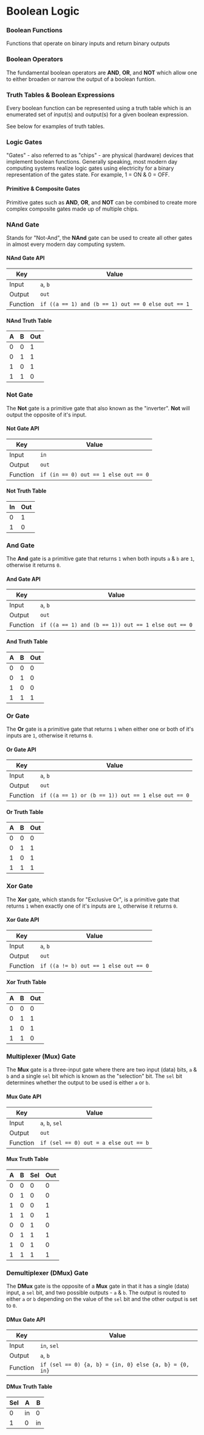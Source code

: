 # Boolean Logic

### Boolean Functions
Functions that operate on binary inputs and return binary outputs

### Boolean Operators
The fundamental boolean operators are **AND**, **OR**, and **NOT** which allow one to either broaden or narrow the output of a boolean funtion.

### Truth Tables & Boolean Expressions
Every boolean function can be represented using a truth table which is an enumerated set of input(s) and output(s) for a given boolean expression.

See below for examples of truth tables.

### Logic Gates
"Gates" - also referred to as "chips" - are physical (hardware) devices that implement boolean functions. Generally speaking, most modern day computing systems realize logic gates using electricity for a binary representation of the gates state. For example, 1 = ON & 0 = OFF.

#### Primitive & Composite Gates
Primitive gates such as **AND**, **OR**, and **NOT** can be combined to create more complex composite gates made up of multiple chips.

### NAnd Gate
Stands for "Not-And", the **NAnd** gate can be used to create all other gates in almost every modern day computing system.

#### NAnd Gate API
|Key|Value|
|---|---|
|Input| `a`, `b` |
|Output| `out` |
|Function| `if ((a == 1) and (b == 1) out == 0 else out == 1` | 

#### NAnd Truth Table
| A | B | Out |
|---|---|---|
| 0 | 0 | 1 |
| 0 | 1 | 1 |
| 1 | 0 | 1 |
| 1 | 1 | 0 |

### Not Gate
The **Not** gate is a primitive gate that also known as the "inverter". **Not** will output the opposite of it's input.

#### Not Gate API
|Key|Value|
|---|---|
|Input| `in` |
|Output| `out` |
|Function| `if (in == 0) out == 1 else out == 0` | 

#### Not Truth Table
| In | Out |
|---|---|
| 0 | 1 |
| 1 | 0 |

### And Gate
The **And** gate is a primitive gate that returns `1` when both inputs `a` & `b` are `1`, otherwise it returns `0`.

#### And Gate API
|Key|Value|
|---|---|
|Input| `a`, `b` |
|Output| `out` |
|Function| `if ((a == 1) and (b == 1)) out == 1 else out == 0` |

#### And Truth Table
| A | B | Out |
|---|---|---|
| 0 | 0 | 0 |
| 0 | 1 | 0 |
| 1 | 0 | 0 |
| 1 | 1 | 1 |

### Or Gate
The **Or** gate is a primitive gate that returns `1` when either one or both of it's inputs are `1`, otherwise it returns `0`.

#### Or Gate API
|Key|Value|
|---|---|
|Input| `a`, `b` |
|Output| `out` |
|Function| `if ((a == 1) or (b == 1)) out == 1 else out == 0` |

#### Or Truth Table
| A | B | Out |
|---|---|---|
| 0 | 0 | 0 |
| 0 | 1 | 1 |
| 1 | 0 | 1 |
| 1 | 1 | 1 |

### Xor Gate
The **Xor** gate, which stands for "Exclusive Or", is a primitive gate that returns `1` when exactly one of it's inputs are `1`, otherwise it returns `0`.

#### Xor Gate API
|Key|Value|
|---|---|
|Input| `a`, `b` |
|Output| `out` |
|Function| `if ((a != b) out == 1 else out == 0` |

#### Xor Truth Table
| A | B | Out |
|---|---|---|
| 0 | 0 | 0 |
| 0 | 1 | 1 |
| 1 | 0 | 1 |
| 1 | 1 | 0 |

### Multiplexer (Mux) Gate
The **Mux** gate is a three-input gate where there are two input (data) bits, `a` & `b` and a single `sel` bit which is known as the "selection" bit. The `sel` bit determines whether the output to be used is either `a` or `b`.

#### Mux Gate API
|Key|Value|
|---|---|
|Input| `a`, `b`, `sel` |
|Output| `out` |
|Function| `if (sel == 0) out = a else out == b` |

#### Mux Truth Table
| A | B | Sel | Out |
|---|---|---|---|
| 0 | 0 | 0 | 0 |
| 0 | 1 | 0 | 0 |
| 1 | 0 | 0 | 1 |
| 1 | 1 | 0 | 1 |
| 0 | 0 | 1 | 0 |
| 0 | 1 | 1 | 1 |
| 1 | 0 | 1 | 0 |
| 1 | 1 | 1 | 1 |

### Demultiplexer (DMux) Gate
The **DMux** gate is the opposite of a **Mux** gate in that it has a single (data) input, a `sel` bit, and two possible outputs - `a` & `b`. The output is routed to either `a` or `b` depending on the value of the `sel` bit and the other output is set to `0`.

#### DMux Gate API
|Key|Value|
|---|---|
|Input| `in`, `sel` |
|Output| `a`, `b` |
|Function| `if (sel == 0) {a, b} = {in, 0} else {a, b} = {0, in}` |

#### DMux Truth Table
| Sel | A | B |
|---|---|---|
| 0 | in | 0 |
| 1 | 0 | in |